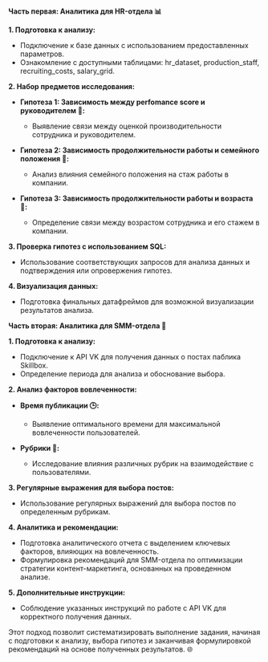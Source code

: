**Часть первая: Аналитика для HR-отдела 📊**

**1. Подготовка к анализу:**
   - Подключение к базе данных с использованием предоставленных параметров.
   - Ознакомление с доступными таблицами: hr_dataset, production_staff, recruiting_costs, salary_grid.

**2. Набор предметов исследования:**
   - **Гипотеза 1: Зависимость между perfomance score и руководителем 🌟:**
     - Выявление связи между оценкой производительности сотрудника и руководителем.
   
   - **Гипотеза 2: Зависимость продолжительности работы и семейного положения 💑:**
     - Анализ влияния семейного положения на стаж работы в компании.
   
   - **Гипотеза 3: Зависимость продолжительности работы и возраста 🎂:**
     - Определение связи между возрастом сотрудника и его стажем в компании.

**3. Проверка гипотез с использованием SQL:**
   - Использование соответствующих запросов для анализа данных и подтверждения или опровержения гипотез.

**4. Визуализация данных:**
   - Подготовка финальных датафреймов для возможной визуализации результатов анализа.

**Часть вторая: Аналитика для SMM-отдела 🚀**

**1. Подготовка к анализу:**
   - Подключение к API VK для получения данных о постах паблика Skillbox.
   - Определение периода для анализа и обоснование выбора.

**2. Анализ факторов вовлеченности:**
   - **Время публикации 🕒:**
     - Выявление оптимального времени для максимальной вовлеченности пользователей.
   
   - **Рубрики 📌:**
     - Исследование влияния различных рубрик на взаимодействие с пользователями.

**3. Регулярные выражения для выбора постов:**
   - Использование регулярных выражений для выбора постов по определенным рубрикам.

**4. Аналитика и рекомендации:**
   - Подготовка аналитического отчета с выделением ключевых факторов, влияющих на вовлеченность.
   - Формулировка рекомендаций для SMM-отдела по оптимизации стратегии контент-маркетинга, основанных на проведенном анализе.

**5. Дополнительные инструкции:**
   - Соблюдение указанных инструкций по работе с API VK для корректного получения данных.

Этот подход позволит систематизировать выполнение задания, начиная с подготовки к анализу, выбора гипотез и заканчивая формулировкой рекомендаций на основе полученных результатов. 🌐
